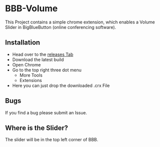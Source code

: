 # BBB-Volume

This Project contains a simple chrome extension, which enables a Volume Slider in BigBlueButton (online conferencing software).

## Installation

- Head over to the [releases Tab](https://github.com/kiesman99/bbb-volume/releases)
- Download the latest build
- Open Chrome
- Go to the top right three dot menu
    - More Tools
    - Extensions
- Here you can just drop the downloaded .crx File

## Bugs

If you find a bug please submit an Issue.

## Where is the Slider?

The slider will be in the top left corner of BBB.
